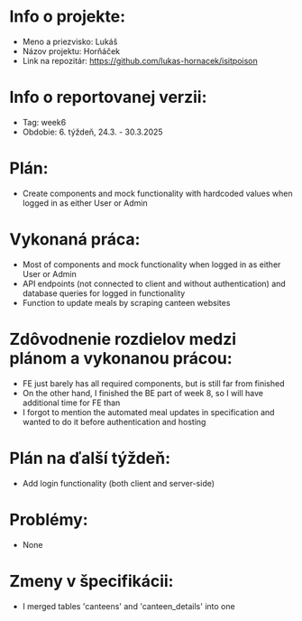 # Info o projekte:
- Meno a priezvisko: Lukáš
- Názov projektu: Horňáček
- Link na repozitár: https://github.com/lukas-hornacek/isitpoison

# Info o reportovanej verzii:  
- Tag: week6
- Obdobie: 6. týždeň, 24.3. - 30.3.2025

# Plán:
- Create components and mock functionality with hardcoded values when logged in as either User or Admin

# Vykonaná práca:
- Most of components and mock functionality when logged in as either User or Admin
- API endpoints (not connected to client and without authentication) and database queries for logged in functionality
- Function to update meals by scraping canteen websites

# Zdôvodnenie rozdielov medzi plánom a vykonanou prácou:
- FE just barely has all required components, but is still far from finished
- On the other hand, I finished the BE part of week 8, so I will have additional time for FE than
- I forgot to mention the automated meal updates in specification and wanted to do it before authentication and hosting

# Plán na ďalší týždeň:
- Add login functionality (both client and server-side)

# Problémy:
- None

# Zmeny v špecifikácii:
- I merged tables 'canteens' and 'canteen_details' into one
